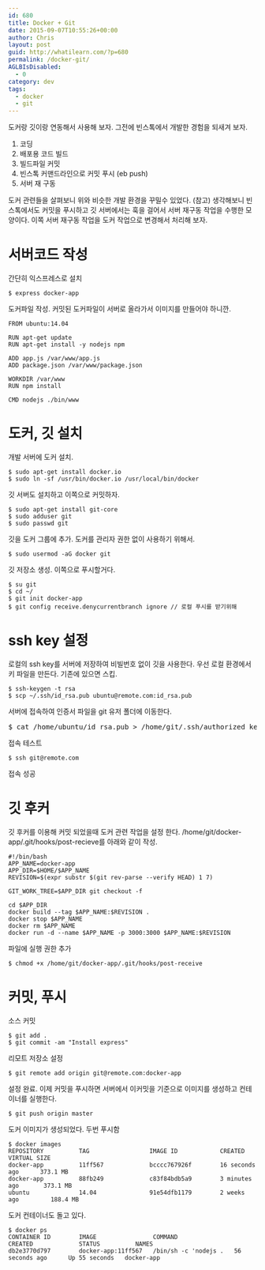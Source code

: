 ```yaml
---
id: 680
title: Docker + Git
date: 2015-09-07T10:55:26+00:00
author: Chris
layout: post
guid: http://whatilearn.com/?p=680
permalink: /docker-git/
AGLBIsDisabled:
  - 0
category: dev
tags:
  - docker
  - git
---
```

도커랑 깃이랑 연동해서 사용해 보자. 그전에 빈스톡에서 개발한 경험을 되새겨 보자.

1. 코딩
1. 배포용 코드 빌드
1. 빌드파일 커밋
1. 빈스톡 커맨드라인으로 커밋 푸시 (eb push)
1. 서버 재 구동

도커 관련들을 살펴보니 위와 비슷한 개발 환경을 꾸밀수 있었다. (참고) 생각해보니 빈스톡에서도 커밋을 푸시하고 깃 서버에서는 훅을 걸어서 서버 재구동 작업을 수행한 모양이다. 이쪽 서버 재구동 작업을 도커 작업으로 변경해서 처리해 보자.

서버코드 작성
===========

간단히 익스프레스로 설치

```
$ express docker-app
```

도커파일 작성. 커밋된 도커파일이 서버로 올라가서 이미지를 만들어야 하니깐.

```
FROM ubuntu:14.04

RUN apt-get update
RUN apt-get install -y nodejs npm

ADD app.js /var/www/app.js
ADD package.json /var/www/package.json

WORKDIR /var/www
RUN npm install

CMD nodejs ./bin/www
```

도커, 깃 설치
=============

개발 서버에 도커 설치.

```
$ sudo apt-get install docker.io
$ sudo ln -sf /usr/bin/docker.io /usr/local/bin/docker
```

깃 서버도 설치하고 이쪽으로 커밋하자.

```
$ sudo apt-get install git-core
$ sudo adduser git
$ sudo passwd git
```

깃을 도커 그룹에 추가. 도커를 관리자 권한 없이 사용하기 위해서.

```
$ sudo usermod -aG docker git
```

깃 저장소 생성. 이쪽으로 푸시할거다.

```
$ su git
$ cd ~/
$ git init docker-app
$ git config receive.denycurrentbranch ignore // 로컬 푸시를 받기위해 
```

ssh key 설정
===========

로컬의 ssh key를 서버에 저장하여 비빌번호 없이 깃을 사용한다. 우선 로컬 환경에서 키 파일을 만든다. 기존에 있으면 스킵.

```
$ ssh-keygen -t rsa
$ scp ~/.ssh/id_rsa.pub ubuntu@remote.com:id_rsa.pub
```

서버에 접속하여 인증서 파일을 git 유저 폴더에 이동한다.

 
<pre>
$ cat /home/ubuntu/id_rsa.pub > /home/git/.ssh/authorized_keys
</pre> 

접속 테스트

```
$ ssh git@remote.com
```

접속 성공

깃 후커
======

깃 후커를 이용해 커밋 되었을때 도커 관련 작업을 설정 한다. /home/git/docker-app/.git/hooks/post-recieve를 아래와 같이 작성.

```
#!/bin/bash
APP_NAME=docker-app
APP_DIR=$HOME/$APP_NAME
REVISION=$(expr substr $(git rev-parse --verify HEAD) 1 7)

GIT_WORK_TREE=$APP_DIR git checkout -f

cd $APP_DIR
docker build --tag $APP_NAME:$REVISION .
docker stop $APP_NAME
docker rm $APP_NAME
docker run -d --name $APP_NAME -p 3000:3000 $APP_NAME:$REVISION
```

파일에 실행 권한 추가
```
$ chmod +x /home/git/docker-app/.git/hooks/post-receive
```

커밋, 푸시
=========

소스 커밋

```
$ git add .
$ git commit -am "Install express"
```

리모트 저장소 설정

```
$ git remote add origin git@remote.com:docker-app
```

설정 완료. 이제 커밋을 푸시하면 서버에서 이커밋을 기준으로 이미지를 생성하고 컨테이너를 실행한다.

```
$ git push origin master
```

도커 이미지가 생성되었다. 두번 푸시함

```
$ docker images
REPOSITORY          TAG                 IMAGE ID            CREATED             VIRTUAL SIZE
docker-app          11ff567             bcccc767926f        16 seconds ago      373.1 MB
docker-app          88fb249             c83f84bdb5a9        3 minutes ago       373.1 MB
ubuntu              14.04               91e54dfb1179        2 weeks ago         188.4 MB
```

도커 컨테이너도 돌고 있다.

```
$ docker ps
CONTAINER ID        IMAGE                COMMAND                CREATED             STATUS          NAMES
db2e3770d797        docker-app:11ff567   /bin/sh -c 'nodejs .   56 seconds ago      Up 55 seconds   docker-app          
```
